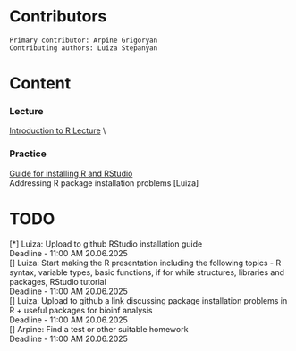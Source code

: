 
  # Contributors
    Primary contributor: Arpine Grigoryan
    Contributing authors: Luiza Stepanyan
  # Content  

  ### Lecture 
  [Introduction to R Lecture](https://docs.google.com/presentation/d/123DruZEKS_vYKDugWMUHxxNWizO96gn6/edit?usp=share_link&ouid=108169334741774870734&rtpof=true&sd=true) \

  ### Practice
  [Guide for installing R and RStudio](https://rstudio-education.github.io/hopr/starting.html) \
  Addressing R package installation problems [Luiza]

  # TODO
   [*] Luiza: Upload to github RStudio installation guide \
    Deadline -  11:00 AM 20.06.2025 \
   [] Luiza: Start making the R presentation including the following topics - R syntax, variable types, basic functions, if for while structures, libraries and packages, RStudio tutorial \
    Deadline -  11:00 AM 20.06.2025 \
   [] Luiza: Upload to github a link discussing package installation problems in R + useful packages for bioinf analysis\
    Deadline -  11:00 AM 20.06.2025\
   [] Arpine: Find a test or other suitable homework \
    Deadline -  11:00 AM 20.06.2025

    
     

